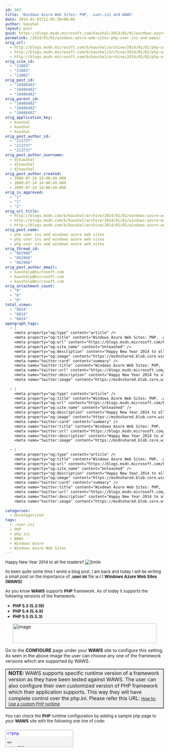```yaml
---
id: 343
title: 'Windows Azure Web Sites: PHP, .user.ini and WAWS'
date: 2014-01-01T11:05:56+00:00
author: kaushal
layout: post
guid: https://blogs.msdn.microsoft.com/kaushal/2014/01/01/windows-azure-web-sites-php-user-ini-and-waws/
permalink: /2014/01/01/windows-azure-web-sites-php-user-ini-and-waws/
orig_url:
  - http://blogs.msdn.microsoft.com/b/kaushal/archive/2014/01/02/php-user-ini-and-windows-azure-web-sites.aspx
  - http://blogs.msdn.microsoft.com/b/kaushal/archive/2014/01/02/php-user-ini-and-windows-azure-web-sites.aspx
  - http://blogs.msdn.microsoft.com/b/kaushal/archive/2014/01/02/php-user-ini-and-windows-azure-web-sites.aspx
orig_site_id:
  - "13803"
  - "13803"
  - "13803"
orig_post_id:
  - "10486402"
  - "10486402"
  - "10486402"
orig_parent_id:
  - "10486402"
  - "10486402"
  - "10486402"
orig_application_key:
  - kaushal
  - kaushal
  - kaushal
orig_post_author_id:
  - "213737"
  - "213737"
  - "213737"
orig_post_author_username:
  - djkaushal
  - djkaushal
  - djkaushal
orig_post_author_created:
  - 2009-07-24 14:00:49.000
  - 2009-07-24 14:00:49.000
  - 2009-07-24 14:00:49.000
orig_is_approved:
  - "1"
  - "1"
  - "1"
orig_url_title:
  - http://blogs.msdn.com/b/kaushal/archive/2014/01/01/windows-azure-web-sites-php-user-ini-and-waws.aspx
  - http://blogs.msdn.com/b/kaushal/archive/2014/01/01/windows-azure-web-sites-php-user-ini-and-waws.aspx
  - http://blogs.msdn.com/b/kaushal/archive/2014/01/01/windows-azure-web-sites-php-user-ini-and-waws.aspx
orig_post_name:
  - php user ini and windows azure web sites
  - php user ini and windows azure web sites
  - php user ini and windows azure web sites
orig_thread_id:
  - "862968"
  - "862968"
  - "862968"
orig_post_author_email:
  - kaushalp@microsoft.com
  - kaushalp@microsoft.com
  - kaushalp@microsoft.com
orig_attachment_count:
  - "0"
  - "0"
  - "0"
total_views:
  - "8824"
  - "8824"
  - "8824"
opengraph_tags:
  - |
    <meta property="og:type" content="article" />
    <meta property="og:title" content="Windows Azure Web Sites: PHP, .user.ini and WAWS" />
    <meta property="og:url" content="https://blogs.msdn.microsoft.com/kaushal/2014/01/01/windows-azure-web-sites-php-user-ini-and-waws/" />
    <meta property="og:site_name" content="Unleashed" />
    <meta property="og:description" content="Happy New Year 2014 to all the readers!! Its been quite some time I wrote a blog post. I am back and today I will be writing a small post on the importance of .user.ini file w.r.t Windows Azure Web Sites (WAWS) As you know WAWS supports PHP framework. As of today it supports the..." />
    <meta property="og:image" content="https://msdnshared.blob.core.windows.net/media/MSDNBlogsFS/prod.evol.blogs.msdn.com/CommunityServer.Blogs.Components.WeblogFiles/00/00/01/38/03/metablogapi/4667.wlEmoticon-smile_3A1771D5.png" />
    <meta name="twitter:card" content="summary" />
    <meta name="twitter:title" content="Windows Azure Web Sites: PHP, .user.ini and WAWS" />
    <meta name="twitter:url" content="https://blogs.msdn.microsoft.com/kaushal/2014/01/01/windows-azure-web-sites-php-user-ini-and-waws/" />
    <meta name="twitter:description" content="Happy New Year 2014 to all the readers!! Its been quite some time I wrote a blog post. I am back and today I will be writing a small post on the importance of .user.ini file w.r.t Windows Azure Web Sites (WAWS) As you know WAWS supports PHP framework. As of today it supports the..." />
    <meta name="twitter:image" content="https://msdnshared.blob.core.windows.net/media/MSDNBlogsFS/prod.evol.blogs.msdn.com/CommunityServer.Blogs.Components.WeblogFiles/00/00/01/38/03/metablogapi/4667.wlEmoticon-smile_3A1771D5.png" />
    
  - |
    <meta property="og:type" content="article" />
    <meta property="og:title" content="Windows Azure Web Sites: PHP, .user.ini and WAWS" />
    <meta property="og:url" content="https://blogs.msdn.microsoft.com/kaushal/2014/01/01/windows-azure-web-sites-php-user-ini-and-waws/" />
    <meta property="og:site_name" content="Unleashed" />
    <meta property="og:description" content="Happy New Year 2014 to all the readers!! Its been quite some time I wrote a blog post. I am back and today I will be writing a small post on the importance of .user.ini file w.r.t Windows Azure Web Sites (WAWS) As you know WAWS supports PHP framework. As of today it supports the..." />
    <meta property="og:image" content="https://msdnshared.blob.core.windows.net/media/MSDNBlogsFS/prod.evol.blogs.msdn.com/CommunityServer.Blogs.Components.WeblogFiles/00/00/01/38/03/metablogapi/4667.wlEmoticon-smile_3A1771D5.png" />
    <meta name="twitter:card" content="summary" />
    <meta name="twitter:title" content="Windows Azure Web Sites: PHP, .user.ini and WAWS" />
    <meta name="twitter:url" content="https://blogs.msdn.microsoft.com/kaushal/2014/01/01/windows-azure-web-sites-php-user-ini-and-waws/" />
    <meta name="twitter:description" content="Happy New Year 2014 to all the readers!! Its been quite some time I wrote a blog post. I am back and today I will be writing a small post on the importance of .user.ini file w.r.t Windows Azure Web Sites (WAWS) As you know WAWS supports PHP framework. As of today it supports the..." />
    <meta name="twitter:image" content="https://msdnshared.blob.core.windows.net/media/MSDNBlogsFS/prod.evol.blogs.msdn.com/CommunityServer.Blogs.Components.WeblogFiles/00/00/01/38/03/metablogapi/4667.wlEmoticon-smile_3A1771D5.png" />
    
  - |
    <meta property="og:type" content="article" />
    <meta property="og:title" content="Windows Azure Web Sites: PHP, .user.ini and WAWS" />
    <meta property="og:url" content="https://blogs.msdn.microsoft.com/kaushal/2014/01/01/windows-azure-web-sites-php-user-ini-and-waws/" />
    <meta property="og:site_name" content="Unleashed" />
    <meta property="og:description" content="Happy New Year 2014 to all the readers!! Its been quite some time I wrote a blog post. I am back and today I will be writing a small post on the importance of .user.ini file w.r.t Windows Azure Web Sites (WAWS) As you know WAWS supports PHP framework. As of today it supports the..." />
    <meta property="og:image" content="https://msdnshared.blob.core.windows.net/media/MSDNBlogsFS/prod.evol.blogs.msdn.com/CommunityServer.Blogs.Components.WeblogFiles/00/00/01/38/03/metablogapi/4667.wlEmoticon-smile_3A1771D5.png" />
    <meta name="twitter:card" content="summary" />
    <meta name="twitter:title" content="Windows Azure Web Sites: PHP, .user.ini and WAWS" />
    <meta name="twitter:url" content="https://blogs.msdn.microsoft.com/kaushal/2014/01/01/windows-azure-web-sites-php-user-ini-and-waws/" />
    <meta name="twitter:description" content="Happy New Year 2014 to all the readers!! Its been quite some time I wrote a blog post. I am back and today I will be writing a small post on the importance of .user.ini file w.r.t Windows Azure Web Sites (WAWS) As you know WAWS supports PHP framework. As of today it supports the..." />
    <meta name="twitter:image" content="https://msdnshared.blob.core.windows.net/media/MSDNBlogsFS/prod.evol.blogs.msdn.com/CommunityServer.Blogs.Components.WeblogFiles/00/00/01/38/03/metablogapi/4667.wlEmoticon-smile_3A1771D5.png" />
    
categories:
  - Uncategorized
tags:
  - .user.ini
  - PHP
  - php.ini
  - WAWS
  - Windows Azure
  - Windows Azure Web Sites
---
```

<font size="2">Happy New Year 2014 to all the readers!! <img class="wlEmoticon wlEmoticon-smile" alt="Smile" src="https://msdnshared.blob.core.windows.net/media/MSDNBlogsFS/prod.evol.blogs.msdn.com/CommunityServer.Blogs.Components.WeblogFiles/00/00/01/38/03/metablogapi/4667.wlEmoticon-smile_3A1771D5.png" original-url="http://blogs.msdn.com/cfs-file.ashx/__key/communityserver-blogs-components-weblogfiles/00-00-01-38-03-metablogapi/4667.wlEmoticon_2D00_smile_5F00_3A1771D5.png" /></font>

<font size="2">Its been quite some time I wrote a blog post. I am back and today I will be writing a small post on the importance of <strong>.user.ini</strong> file w.r.t <strong>Windows Azure Web Sites (WAWS)</strong></font>

<font size="2">As you know <strong>WAWS</strong> supports <strong>PHP</strong> framework. As of today it supports the following versions of the framework:</font>

  * <font size="2"><strong>PHP 5.3 (5.3.19)</strong></font>
  * <font size="2"><strong>PHP 5.4 (5.4.9)</strong></font>
  * <font size="2"><strong>PHP 5.5 (5.5.3)</strong></font>

<a href="https://msdnshared.blob.core.windows.net/media/MSDNBlogsFS/prod.evol.blogs.msdn.com/CommunityServer.Blogs.Components.WeblogFiles/00/00/01/38/03/metablogapi/6811.image_09F02712.png" original-url="http://blogs.msdn.com/cfs-file.ashx/__key/communityserver-blogs-components-weblogfiles/00-00-01-38-03-metablogapi/6811.image_5F00_09F02712.png"><img title="image" style="margin-right: auto; margin-left: auto; float: none; display: block;" alt="image" src="https://msdnshared.blob.core.windows.net/media/MSDNBlogsFS/prod.evol.blogs.msdn.com/CommunityServer.Blogs.Components.WeblogFiles/00/00/01/38/03/metablogapi/0878.image_thumb_2C47BC8B.png" original-url="http://blogs.msdn.com/cfs-file.ashx/__key/communityserver-blogs-components-weblogfiles/00-00-01-38-03-metablogapi/0878.image_5F00_thumb_5F00_2C47BC8B.png" width="457" height="63" /></a>

Go to the **CONFIGURE** page under your **WAWS** site to configure this setting. As seen in the above image the user can choose any one of the framework versions which are supported by WAWS. 

<table cellspacing="0" cellpadding="2" width="732" align="center" bgcolor="#f0f0f0" border="1">
  <tr>
    <td valign="top" width="730">
      <strong>NOTE:</strong> WAWS supports specific runtime version of a framework version as they have been tested against WAWS. The user can also configure their own customized version of PHP framework which their application supports. This way they will have complete control over the php.ini. Please refer this URL: <font size="2"><a href="http://www.windowsazure.com/en-us/documentation/articles/web-sites-php-configure/#UseCustomPHP" target="_blank" rel="noopener noreferrer">How to: Use a custom PHP runtime</a></font>
    </td>
  </tr>
</table>

<font size="2">You can check the <strong>PHP</strong> runtime configuration by adding a sample php page to your <strong>WAWS</strong> site with the following one line of code:</font>

<div id="codeSnippetWrapper" style="margin: 20px 0px 10px; padding: 4px; border: 1px solid silver; width: 40.79%; height: 45px; text-align: left; line-height: 12pt; overflow: auto; font-family: &quot;Courier New&quot;, courier, monospace; font-size: 8pt; cursor: text; direction: ltr; max-height: 200px; background-color: rgb(244, 244, 244);">
  <div id="codeSnippet" style="padding: 0px; width: 100%; text-align: left; color: black; line-height: 12pt; overflow: visible; font-family: &quot;Courier New&quot;, courier, monospace; font-size: 8pt; direction: ltr; background-color: rgb(244, 244, 244);">
    <pre style="margin: 0em; padding: 0px; width: 100%; text-align: left; color: black; line-height: 12pt; overflow: visible; font-family: &quot;Courier New&quot;, courier, monospace; font-size: 8pt; direction: ltr; background-color: white;"><font color="#0000ff" size="2">&lt;?php</font></pre>
    
    <p>
      <!--CRLF-->
    </p>
    
    <pre style="margin: 0em; padding: 0px; width: 100%; text-align: left; color: black; line-height: 12pt; overflow: visible; font-family: &quot;Courier New&quot;, courier, monospace; font-size: 8pt; direction: ltr; background-color: rgb(244, 244, 244);"><font color="#0000ff" size="2">    phpinfo();</font></pre>
    
    <p>
      <!--CRLF-->
    </p>
    
    <pre style="margin: 0em; padding: 0px; width: 100%; text-align: left; color: black; line-height: 12pt; overflow: visible; font-family: &quot;Courier New&quot;, courier, monospace; font-size: 8pt; direction: ltr; background-color: white;"><font color="#0000ff" size="2">?&gt;</font></pre>
    
    <p>
      <!--CRLF--></div> </div> 
      
      <p>
        <font size="2"><strong>PHP</strong> picks up its configuration from the file <strong>php.ini</strong> when it starts up. If you access the above page for your site, you will see that this file resides under: <font face="Courier New"><u><strong>C:\DWASFiles\Sites\<SiteName>\Config\PHP-5.5.3\php.ini</strong></u></font></font>
      </p>
      
      <p>
        <font size="2">You can read more <strong>PHP.ini</strong> here: </font>
      </p>
      
      <ul>
        <li>
          <font size="2"><a title="http://www.php.net/manual/en/configuration.file.php" href="http://www.php.net/manual/en/configuration.file.php">http://www.php.net/manual/en/configuration.file.php</a></font>
        </li>
        <li>
          <a title="http://www.php.net/manual/en/ini.list.php" href="http://www.php.net/manual/en/ini.list.php"><font size="2">http://www.php.net/manual/en/ini.list.php</font></a>
        </li>
      </ul>
      
      <p>
        <font size="2">On premise, the server admins would modify the contents of this file to configure the <strong>PHP</strong> runtime to tailor to the needs of the application. </font>
      </p>
      
      <p>
        <font size="2">On <strong>WAWS</strong>, with the default runtime versions that are provided the users cannot modify the contents of the <strong>php.ini </strong>file, so there is hardly any room for customization of PHP runtime configuration. However, the users aren’t completely helpless here. There is another configuration file, .user.ini.</font>
      </p>
      
      <p>
        <font size="2">Support for these files were included in <strong>PHP Version 5.3.0</strong> as they added support for configuration INI files on a per-directory basis. </font><font size="2">You can read more about it here: <a href="http://www.php.net/manual/en/configuration.file.per-user.php" target="_blank" rel="noopener noreferrer">.user.ini files</a>.</font>
      </p>
      
      <p>
        <font size="2">So we can use the above file to customize/override the PHP runtime settings with the modes <strong><font face="Courier New">PHP_INI_PERDIR</font></strong> and <strong><font face="Courier New">PHP_INI_USER</font></strong>. List of php.ini directives is available here: <a title="http://www.php.net/manual/en/ini.list.php" href="http://www.php.net/manual/en/ini.list.php">http://www.php.net/manual/en/ini.list.php</a></font>
      </p>
      
      <table cellspacing="0" cellpadding="2" width="573" align="center" bgcolor="#f0f0f0" border="1">
        <tr>
          <td valign="top" width="571">
            <strong>NOTE:</strong> PHP directives with modes set to <strong>PHP_INI_SYSTEM</strong> cannot be overridden.
          </td>
        </tr>
      </table>
      
      <p>
        <font size="2">So the question remains where do we place this <strong>.user.ini </strong>file? On WAWS the recommended place is to place this file in the root of the website which is <strong>wwwroot</strong> folder. </font>
      </p>
      
      <ul>
        <li>
          <font size="2">connect to your website via <strong>FTP</strong> using <strong>FileZilla</strong></font>
        </li>
        <li>
          <font size="2">Under <strong>Remote site:</strong> expand ”<strong>/</strong>” and then expand the <strong>site </strong>node.</font>
        </li>
        <li>
          <font size="2">Click on <strong>wwwroot</strong></font>
        </li>
        <li>
          <font size="2">Right click and select “<strong>Create new file</strong>”. enter the name of the file as “<strong>.user.ini</strong>” (remove quotes).</font>
        </li>
        <li>
          <font size="2">Right click the <strong>.user.ini </strong>and select “<strong>View/Edit</strong>” to edit the file in notepad.</font>
        </li>
        <li>
          <font size="2">Override the <strong>PHP</strong> settings here. Save it and then close the file.</font>
        </li>
        <li>
          <font size="2">You will receive a prompt notifying the file content has been changed. </font>
        </li>
        <li>
          <font size="2">Select the check box “<strong>Finish editing and delete local file</strong>” and click on <strong>Yes</strong>.</font>
        </li>
        <li>
          <font size="2">Start and stop the website to force the settings to be read immediately.</font>
        </li>
        <li>
          <font size="2">Browse the <strong>phpinfo</strong> page you created earlier to see the changes yourself.</font>
        </li>
      </ul>
      
      <p>
        <font size="2">I will write further posts on how to take advantage of the <strong>.user.ini</strong> configuration file. Until then CIAO <img class="wlEmoticon wlEmoticon-smile" alt="Smile" src="https://msdnshared.blob.core.windows.net/media/MSDNBlogsFS/prod.evol.blogs.msdn.com/CommunityServer.Blogs.Components.WeblogFiles/00/00/01/38/03/metablogapi/4667.wlEmoticon-smile_3A1771D5.png" original-url="http://blogs.msdn.com/cfs-file.ashx/__key/communityserver-blogs-components-weblogfiles/00-00-01-38-03-metablogapi/4667.wlEmoticon_2D00_smile_5F00_3A1771D5.png" /></font>
      </p>